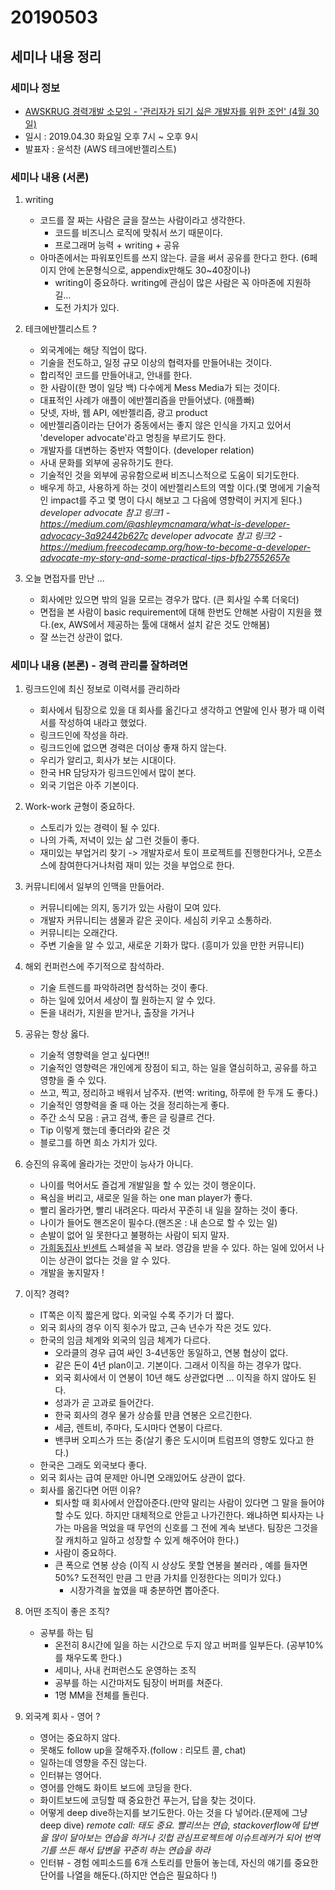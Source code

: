 # 20190503

## 세미나 내용 정리

### 세미나 정보

- [AWSKRUG 경력개발 소모임 - '관리자가 되기 싫은 개발자를 위한 조언' (4월 30일)](https://www.meetup.com/ko-KR/awskrug/events/249623607/)
- 일시 : 2019.04.30 화요일 오후 7시 ~ 오후 9시
- 발표자 : 윤석찬 (AWS 테크에반젤리스트)

### 세미나 내용 (서론)

1. writing

    - 코드를 잘 짜는 사람은 글을 잘쓰는 사람이라고 생각한다.
        - 코드를 비즈니스 로직에 맞춰서 쓰기 때문이다.
        - 프로그래머 능력 + writing + 공유 
    - 아마존에서는 파워포인트를 쓰지 않는다. 글을 써서 공유를 한다고 한다. (6페이지 안에 논문형식으로, appendix만해도 30~40장이나)
        - writing이 중요하다. writing에 관심이 많은 사람은 꼭 아마존에 지원하길...
        - 도전 가치가 있다.

1. 테크에반젤리스트 ?

    - 외국계에는 해당 직업이 많다.
    - 기술을 전도하고, 일정 규모 이상의 협력자를 만들어내는 것이다. 
    - 합리적인 코드를 만들어내고, 안내를 한다.
    - 한 사람이(한 명이 일당 백) 다수에게 Mess Media가 되는 것이다.
    - 대표적인 사례가 애플이 에반젤리즘을 만들어냈다. (애플빠)
    - 닷넷, 자바, 웹 API, 에반젤리즘, 광고 product
    - 에반젤리즘이라는 단어가 중동에서는 좋지 않은 인식을 가지고 있어서 'developer advocate'라고 명칭을 부르기도 한다.
    - 개발자를 대변하는 중반자 역할이다. (developer relation)
    - 사내 문화를 외부에 공유하기도 한다.
    - 기술적인 것을 외부에 공유함으로써 비즈니스적으로 도움이 되기도한다.
    - 배우게 하고, 사용하게 하는 것이 에반젤리스트의 역할 이다.(몇 명에게 기술적인 impact를 주고 몇 명이 다시 해보고 그 다음에 영향력이 커지게 된다.)
    *developer advocate 참고 링크1 - https://medium.com/@ashleymcnamara/what-is-developer-advocacy-3a92442b627c*
    *developer advocate 참고 링크2 - https://medium.freecodecamp.org/how-to-become-a-developer-advocate-my-story-and-some-practical-tips-bfb27552657e*

1. 오늘 면접자를 만난 ...

    - 회사에만 있으면 밖의 일을 모르는 경우가 많다. (큰 회사일 수록 더욱더)
    - 면접을 본 사람이 basic requirement에 대해 한번도 안해본 사람이 지원을 했다.(ex, AWS에서 제공하는 툴에 대해서 설치 같은 것도 안해봄)
    - 잘 쓰는건 상관이 없다.

### 세미나 내용 (본론) - 경력 관리를 잘하려면

1. 링크드인에 최신 정보로 이력서를 관리하라
    - 회사에서 팀장으로 있을 대 회사를 옮긴다고 생각하고 연말에 인사 평가 때 이력서를 작성하여 내라고 했었다.
    - 링크드인에 작성을 하라.
    - 링크드인에 없으면 경력은 더이상 좋재 하지 않는다.
    - 우리가 알리고, 회사가 보는 시대이다.
    - 한국 HR 담당자가 링크드인에서 많이 본다.
    - 외국 기업은 아주 기본이다.

1. Work-work 균형이 중요하다.
    - 스토리가 있는 경력이 될 수 있다.
    - 나의 가족, 저녁이 있는 삶 그런 것들이 좋다.
    - 재미있는 부업거리 찾기 -> 개발자로서 토이 프로젝트를 진행한다거나, 오픈소스에 참여한다거나처럼 재미 있는 것을 부업으로 한다.

1. 커뮤니티에서 일부의 인맥을 만들어라.
    - 커뮤니티에는 의지, 동기가 있는 사람이 모여 있다.
    - 개발자 커뮤니티는 샘물과 같은 곳이다. 세심히 키우고 소통하라.
    - 커뮤니티는 오래간다.
    - 주변 기술을 알 수 있고, 새로운 기화가 많다. (흥미가 있을 만한 커뮤니티)

1. 해외 컨퍼런스에 주기적으로 참석하라.
    - 기술 트렌드를 파악하려면 참석하는 것이 좋다.
    - 하는 일에 있어서 세상이 뭘 원하는지 알 수 있다.
    - 돈을 내러가, 지원을 받거나, 출장을 가거나

1. 공유는 항상 옳다.
    - 기술적 영향력을 얻고 싶다면!!
    - 기술적인 영향력은 개인에게 장점이 되고, 하는 일을 열심히하고, 공유를 하고 영향을 줄 수 있다. 
    - 쓰고, 찍고, 정리하고 배워서 남주자. (번역: writing, 하루에 한 두개 도 좋다.)
    - 기술적인 영향력을 줄 때 아는 것을 정리하는게 좋다.
    - 주간 소식 모음 : 긁고 검색, 좋은 글 링클르 건다.
    - Tip 이렇게 했는데 좋더라와 같은 것
    - 블로그를 하면 희소 가치가 있다.

1. 승진의 유혹에 올라가는 것만이 능사가 아니다.
    - 나이를 먹어서도 즐겁게 개발일을 할 수 있는 것이 행운이다.
    - 욕심을 버리고, 새로운 일을 하는 one man player가 좋다.
    - 빨리 올라가면, 빨리 내려온다. 따라서 꾸준히 내 일을 잘하는 것이 좋다.
    - 나이가 들어도 핸즈온이 필수다.(핸즈온 : 내 손으로 할 수 있는 일)
    - 손발이 없어 일 못한다고 불평하는 사람이 되지 말자.
    - [가희동집사 빈센트](https://m.post.naver.com/viewer/postView.nhn?volumeNo=19358181&memberNo=43865038&vType=VERTICAL) 스페셜을 꼭 보라. 영감을 받을 수 있다. 하는 일에 있어서 나이는 상관이 없다는 것을 알 수 있다.
    - 개발을 놓지말자 !

1. 이직? 경력?
    - IT쪽은 이직 짧은게 많다. 외국일 수록 주기가 더 짧다.
    - 외국 회사의 경우 이직 횟수가 많고, 근속 년수가 작은 것도 있다.
    - 한국의 임금 체계와 외국의 임금 체계가 다르다.
        - 오라클의 경우 급여 싸인 3-4년동안 동일하고, 연봉 협상이 없다.
        - 같은 돈이 4년 plan이고. 기본이다. 그래서 이직을 하는 경우가 많다.
        - 외국 회사에서 이 연봉이 10년 해도 상관없다면 ... 이직을 하지 않아도 된다.
        - 성과가 곧 고과로 들어간다.
        - 한국 회사의 경우 물가 상승률 만큼 연봉은 오르긴한다.
        - 세금, 렌트비, 주마다, 도시마다 연봉이 다르다.
        - 밴쿠버 오피스가 뜨는 중(살기 좋은 도시이며 트럼프의 영향도 있다고 한다.)
    - 한국은 그래도 외국보다 좋다.
    - 외국 회사는 급여 문제만 아니면 오래있어도 상관이 없다.
    - 회사를 옮긴다면 어떤 이유?
        - 퇴사할 때 회사에서 안잡아준다.(만약 말리는 사람이 있다면 그 말을 들어야할 수도 있다. 하지만 대체적으로 안듣고 나가긴한다. 왜냐하면 퇴사자는 나가는 마음을 먹었을 때 무언의 신호를 그 전에 계속 보낸다. 팀장은 그것을 잘 캐치하고 일하고 성장할 수 있게 해주어야 한다.)
        - 사람이 중요하다.
        - 큰 폭으로 연봉 상승 (이직 시 상상도 못할 연봉을 불러라 , 예를 들자면 50%? 도전적인 만큼 그 만큼 가치를 인정한다는 의미가 있다.)
            - 시장가격을 높였을 때 충분하면 뽑아준다.

1. 어떤 조직이 좋은 조직?
    - 공부를 하는 팀
        - 온전히 8시간에 일을 하는 시간으로 두지 않고 버퍼를 일부든다. (공부10%를 채우도록 한다.)
        - 세미나, 사내 컨퍼런스도 운영하는 조직
        - 공부를 하는 시간마저도 팀장이 버퍼를 쳐준다.
        - 1명 MM을 전체를 돌린다.

1. 외국계 회사 - 영어 ?
    - 영어는 중요하지 않다.
    - 못해도 follow up을 잘해주자.(follow : 리모트 콜, chat)
    - 일하는데 영향을 주진 않는다. 
    - 인터뷰는 영어다.
    - 영어를 안해도 화이트 보드에 코딩을 한다.
    - 화이트보드에 코딩할 때 중요한건 푸는거, 답을 찾는 것이다.
    - 어떻게 deep dive하는지를 보기도한다. 아는 것을 다 넣어라.(문제에 그냥 deep dive)
    *remote call: 태도 중요. 빨리쓰는 연습, stackoverflow에 답변을 많이 달아보는 연습을 하거나 깃헙 관심프로젝트에 이슈트레커가 되어 번역기를 쓰든 해서 답변을 꾸준히 하는 연습을 하라*
    - 인터뷰 - 경험 에피소드를 6개 스토리를 만들어 놓는데, 자신의 얘기를 중요한 단어를 나열을 해둔다.(하지만 연습은 필요하다 !)